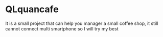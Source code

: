 # QLquancafe
It is a small project that can help you manager a small coffee shop, it still cannot connect multi smartphone so I will try my best